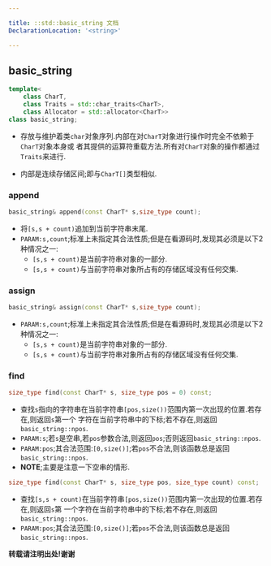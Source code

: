 ```yaml
---

title: ::std::basic_string 文档
DeclarationLocation: '<string>'

---
```



## basic_string

```c++
template< 
    class CharT, 
    class Traits = std::char_traits<CharT>, 
    class Allocator = std::allocator<CharT>> 
class basic_string;
```

*   存放与维护着类`char`对象序列.内部在对`CharT`对象进行操作时完全不依赖于`CharT`对象本身或
    者其提供的运算符重载方法.所有对`CharT`对象的操作都通过`Traits`来进行.

*   内部是连续存储区间;即与`CharT[]`类型相似.
    

### append

```c++
basic_string& append(const CharT* s,size_type count);
```

*   将`[s,s + count)`追加到当前字符串末尾.
*   `PARAM:s,count`;标准上未指定其合法性质;但是在看源码时,发现其必须是以下2种情况之一:
    -   `[s,s + count)`是当前字符串对象的一部分.
    -   `[s,s + count)`与当前字符串对象所占有的存储区域没有任何交集.


### assign

```c++
basic_string& assign(const CharT* s,size_type count);
```

*   `PARAM:s,count`;标准上未指定其合法性质;但是在看源码时,发现其必须是以下2种情况之一:
    -   `[s,s + count)`是当前字符串对象的一部分.
    -   `[s,s + count)`与当前字符串对象所占有的存储区域没有任何交集.

    

### find

```c++
size_type find(const CharT* s, size_type pos = 0) const;
```
*   查找`s`指向的字符串在当前字符串`[pos,size())`范围内第一次出现的位置.若存在,则返回`s`第一个
    字符在当前字符串中的下标;若不存在,则返回`basic_string::npos`.
*   `PARAM:s`;若`s`是空串,若`pos`参数合法,则返回`pos`;否则返回`basic_string::npos`.
*   `PARAM:pos`;其合法范围:`[0,size()]`;若`pos`不合法,则该函数总是返回`basic_string::npos`.
*   **NOTE**;主要是注意一下空串的情形.    

```c++
size_type find(const CharT* s, size_type pos, size_type count) const;
```
*   查找`[s,s + count)`在当前字符串`[pos,size())`范围内第一次出现的位置.若存在,则返回`s`第
    一个字符在当前字符串中的下标;若不存在,则返回`basic_string::npos`.
*   `PARAM:pos`;其合法范围:`[0,size()]`;若`pos`不合法,则该函数总是返回`basic_string::npos`.




**转载请注明出处!谢谢**
